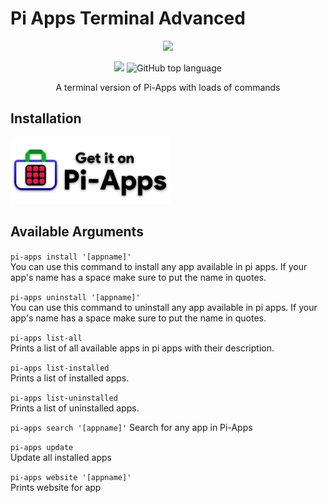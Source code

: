 # Pi Apps Terminal Advanced
<p align="center">
  <img width="200" src="https://raw.githubusercontent.com/Botspot/pi-apps/master/apps/Pi-Apps%20Terminal%20Plugin/icon-64.png">  
</p>


<p align="center">
  <img width="200" src="https://img.shields.io/badge/Platform-GNU/Linux-orange?style=for-the-badge&logo=Linux">

  <img alt="GitHub top language" src="https://img.shields.io/github/languages/top/techcoder20/PiAppsTerminalAdvanced?logo=Python&style=for-the-badge">

</p>

<p align="center">
A terminal version of Pi-Apps with loads of commands  
  

</p>

## Installation

[![badge](https://github.com/Botspot/pi-apps/blob/master/icons/badge.png?raw=true)](https://github.com/Botspot/pi-apps)<br>

## Available Arguments

`pi-apps install '[appname]'`  
You can use this command to install any app available in pi apps. If your app's name has a space make sure to put the name in quotes.  

`pi-apps uninstall '[appname]'`  
You can use this command to uninstall any app available in pi apps. If your app's name has a space make sure to put the name in quotes.  

`pi-apps list-all`  
Prints a list of all available apps in pi apps with their description.  

`pi-apps list-installed`  
Prints a list of installed apps.  

`pi-apps list-uninstalled`  
Prints a list of uninstalled apps.  

`pi-apps search '[appname]'`
Search for any app in Pi-Apps

`pi-apps update`  
Update all installed apps

`pi-apps website '[appname]'`  
Prints website for app
